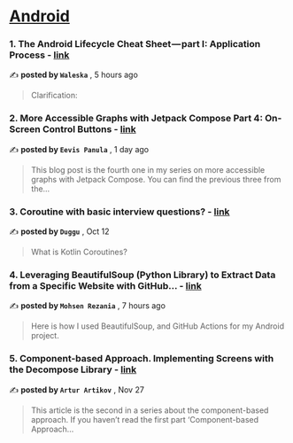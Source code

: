 
<h1><a href=https://medium.com/tag/android/recommended target="_blank" rel="noopener noreferrer">Android</a></h1>
<h3>1. The Android Lifecycle Cheat Sheet — part I: Application Process - <a href=https://medium.com/@waleska404/the-android-lifecycle-cheat-sheet-part-i-application-process-2b74813e23d3?source=tag_recommended_feed---------0-84----------android----------f1424fed_2374_490b_8bb8_22032d082f76------- target="_blank" rel="noopener noreferrer">link</a></h3>

✍️ **posted by `Waleska`** <date> , 5 hours ago</date>

<blockquote>Clarification:</blockquote>

<h3>2. More Accessible Graphs with Jetpack Compose Part 4: On-Screen Control Buttons - <a href=https://medium.com/proandroiddev/more-accessible-graphs-with-jetpack-compose-part-4-on-screen-control-buttons-6187e6991ddc?source=tag_recommended_feed---------1-107----------android----------f1424fed_2374_490b_8bb8_22032d082f76------- target="_blank" rel="noopener noreferrer">link</a></h3>

✍️ **posted by `Eevis Panula`** <date> , 1 day ago</date>

<blockquote>This blog post is the fourth one in my series on more accessible graphs with Jetpack Compose. You can find the previous three from the…</blockquote>

<h3>3. Coroutine with basic interview questions? - <a href=https://medium.com/@dugguRK/coroutine-with-basic-interview-questions-7c1987b9b5a5?source=tag_recommended_feed---------2-85----------android----------f1424fed_2374_490b_8bb8_22032d082f76------- target="_blank" rel="noopener noreferrer">link</a></h3>

✍️ **posted by `Duggu`** <date> , Oct 12</date>

<blockquote>What is Kotlin Coroutines?</blockquote>

<h3>4. Leveraging BeautifulSoup (Python Library) to Extract Data from a Specific Website with GitHub… - <a href=https://medium.com/@m.rzna/leveraging-beautifulsoup-python-library-to-extract-data-from-a-specific-website-with-github-e2bfea6cc27b?source=tag_recommended_feed---------3-84----------android----------f1424fed_2374_490b_8bb8_22032d082f76------- target="_blank" rel="noopener noreferrer">link</a></h3>

✍️ **posted by `Mohsen Rezania`** <date> , 7 hours ago</date>

<blockquote>Here is how I used BeautifulSoup, and GitHub Actions for my Android project.</blockquote>

<h3>5. Component-based Approach. Implementing Screens with the Decompose Library - <a href=https://medium.com/itnext/component-based-approach-implementing-screens-with-the-decompose-library-19c41d8ed087?source=tag_recommended_feed---------4-107----------android----------f1424fed_2374_490b_8bb8_22032d082f76------- target="_blank" rel="noopener noreferrer">link</a></h3>

✍️ **posted by `Artur Artikov`** <date> , Nov 27</date>

<blockquote>This article is the second in a series about the component-based approach. If you haven’t read the first part ‘Component-based Approach…</blockquote>

